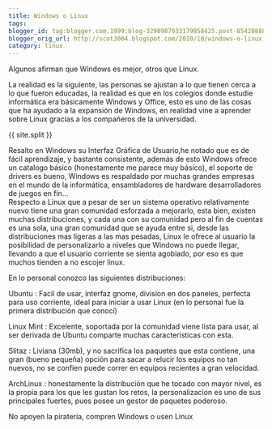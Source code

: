 ```yaml
---
title: Windows o Linux
tags:
blogger_id: tag:blogger.com,1999:blog-3290987933179858425.post-8542088883887158315
blogger_orig_url: http://scot3004.blogspot.com/2010/10/windows-o-linux.html
category: linux
---
```


Algunos afirman que Windows es mejor, otros que Linux.

La realidad es la siguiente, las personas se ajustan a lo que tienen cerca a lo que fueron educadas, la realidad es que en los colegios donde estudie informática era básicamente Windows y Office, esto es uno de las cosas que ha ayudado a la expansión de Windows, en realidad vine a aprender sobre Linux gracias a los compañeros de la universidad.<br />

{{ site.split }}

Resalto en Windows su Interfaz Gráfica de Usuario,he notado que es de fácil aprendizaje, y bastante consistente, además de esto Windows ofrece un catalogo básico (honestamente me parece muy básico), el soporte de drivers es bueno, Windows es respaldado por muchas grandes empresas en el mundo de la informática, ensambladores de hardware desarrolladores de juegos en fin...<br />
Respecto a Linux que a pesar de ser un sistema operativo relativamente nuevo tiene una gran comunidad esforzada a mejorarlo, esta bien, existen muchas distribuciones, y cada una con su comunidad pero al fin de cuentas es una sola, una gran comunidad que se ayuda entre si, desde las distribuciones mas ligeras a las mas pesadas, Linux le ofrece al usuario la posibilidad de personalizarlo a niveles que Windows no puede llegar, llevando a que el usuario corriente se sienta agobiado, por eso es que muchos tienden a no escojer linux.<br />

En lo personal conozco las siguientes distribuciones:

Ubuntu
: Facil de usar, interfaz gnome, division en dos paneles, perfecta para uso corriente, ideal para iniciar a usar Linux (en lo personal fue la primera distribución que conocí)

Linux Mint
: Excelente, soportada por la comunidad viene lista para usar, al ser derivada de Ubuntu comparte muchas características con esta.

Slitaz
: Liviana (30mb), y no sacrifica los paquetes que esta contiene, una gran (bueno pequeña) opción para sacar a relucir los equipos no tan nuevos, no se confien puede correr en equipos recientes a gran velocidad.

ArchLinux
: honestamente la distribución que he tocado con mayor nivel, es la propia para los que les gustan los retos, la personalizacion es uno de sus principales fuertes, pues posee un gestor de paquetes poderoso.

No apoyen la piratería, compren Windows o usen Linux
